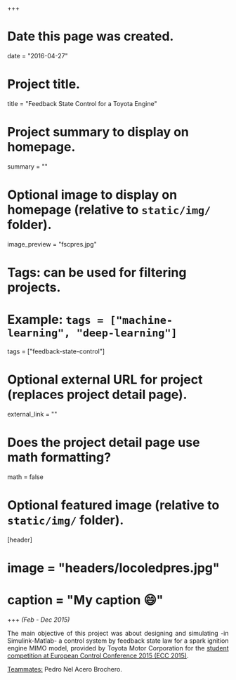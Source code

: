 +++
# Date this page was created.
date = "2016-04-27"

# Project title.
title = "Feedback State Control for a Toyota Engine"

# Project summary to display on homepage.
summary = ""

# Optional image to display on homepage (relative to `static/img/` folder).
image_preview = "fscpres.jpg"

# Tags: can be used for filtering projects.
# Example: `tags = ["machine-learning", "deep-learning"]`
tags = ["feedback-state-control"]

# Optional external URL for project (replaces project detail page).
external_link = ""

# Does the project detail page use math formatting?
math = false

# Optional featured image (relative to `static/img/` folder).
[header]
# image = "headers/locoledpres.jpg"
# caption = "My caption :smile:"

+++
*(Feb - Dec 2015)*

<p align="justify">The main objective of this project was about designing and simulating -in Simulink-Matlab- a control system by feedback state law for a spark ignition engine MIMO model, provided by Toyota Motor Corporation for the <a href="/images/ecc15_student_competition.pdf" target="_blank">student competition at European Control Conference 2015 (ECC 2015)</a>.</p>

<p><u>Teammates:</u> Pedro Nel Acero Brochero.</p>
